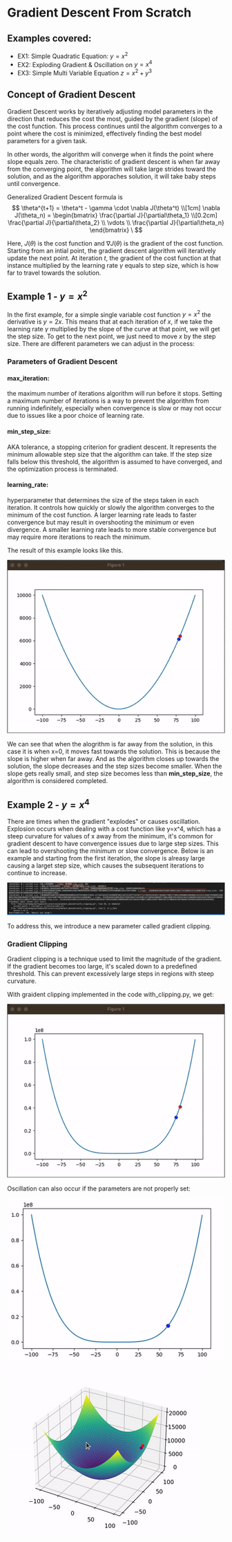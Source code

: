# Gradient Descent From Scratch

## Examples covered:
- EX1: Simple Quadratic Equation: $y=x^2$
- EX2: Exploding Gradient & Oscillation on $y=x^4$
- EX3: Simple Multi Variable Equation $z = x^2 + y^3$

## Concept of Gradient Descent
Gradient Descent works by iteratively adjusting model parameters in the direction that reduces the cost the most, guided by the gradient (slope) of the cost function. This process continues until the algorithm converges to a point where the cost is minimized, effectively finding the best model parameters for a given task. 

In other words, the algorithm will converge when it finds the point where slope equals zero. The characteristic of gradient descent is when far away from the converging point, the algorithm will take large strides toward the solution, and as the algorithm apporaches solution, it will take baby steps until convergence.

Generalized Gradient Descent formula is
$$
\theta^{t+1} = \theta^t - \gamma \cdot \nabla J(\theta^t) \\[1cm]
\nabla J(\theta_n) = \begin{bmatrix} \frac{\partial J}{\partial\theta_1} \\[0.2cm] \frac{\partial J}{\partial\theta_2} \\ \vdots \\ \frac{\partial J}{\partial\theta_n} \end{bmatrix} \
$$

Here, $J(\theta)$ is the cost function and $\nabla J(\theta)$ is the gradient of the cost function. Starting from an intial point, the gradient descent algorithm will iteratively update the next point. At iteration $t$, the gradient of the cost function at that instance multiplied by the learning rate $\gamma$ equals to step size, which is how far to travel towards the solution. 

## Example 1 - $y=x^2$
In the first example, for a simple single variable cost function $y=x^2$ the derivative is $y=2x$. This means that at each iteration of $x$, if we take the learning rate $\gamma$ multiplied by the slope of the curve at that point, we will get the step size. To get to the next point, we just need to move $x$ by the step size. There are different parameters we can adjust in the process:

### Parameters of Gradient Descent
#### max_iteration: 
the maximum number of iterations algorithm will run before it stops. Setting a maximum number of iterations is a way to prevent the algorithm from running indefinitely, especially when convergence is slow or may not occur due to issues like a poor choice of learning rate.

#### min_step_size: 
AKA tolerance, a stopping criterion for gradient descent. It represents the minimum allowable step size that the algorithm can take. If the step size falls below this threshold, the algorithm is assumed to have converged, and the optimization process is terminated.

#### learning_rate: 
hyperparameter that determines the size of the steps taken in each iteration. It controls how quickly or slowly the algorithm converges to the minimum of the cost function. A larger learning rate leads to faster convergence but may result in overshooting the minimum or even divergence. A smaller learning rate leads to more stable convergence but may require more iterations to reach the minimum.

The result of this example looks like this. 

![](https://github.com/antwang0604/ML-Practice/blob/main/gradient_descent/content/QuadraticGD.gif)

We can see that when the alogrithm is far away from the solution, in this case it is when x=0, it moves fast towards the solution. This is because the slope is higher when far away. And as the algorithm closes up towards the solution, the slope decreases and the step sizes become smaller. When the slope gets really small, and step size becomes less than **min_step_size**, the algorithm is considered completed.

## Example 2 - $y=x^4$
There are times when the gradient "explodes" or causes oscillation. Explosion occurs when dealing with a cost function like y=x^4, which has a steep curvature for values of x away from the minimum, it's common for gradient descent to have convergence issues due to large step sizes. This can lead to overshooting the minimum or slow convergence. Below is an example and starting from the first iteration, the slope is alreasy large causing a larget step size, which causes the subsequent iterations to continue to increase.

![](https://github.com/antwang0604/ML-Practice/blob/main/gradient_descent/content/exploding_gradient.png)

To address this, we introduce a new parameter called gradient clipping.

### Gradient Clipping
Gradient clipping is a technique used to limit the magnitude of the gradient. If the gradient becomes too large, 
it's scaled down to a predefined threshold. This can prevent excessively large steps in regions with steep curvature.

With graident clipping implemented in the code with_clipping.py, we get:

![](https://github.com/antwang0604/ML-Practice/blob/main/gradient_descent/content/ProperClipping.gif)

Oscillation can also occur if the parameters are not properly set:

![](https://github.com/antwang0604/ML-Practice/blob/main/gradient_descent/content/Oscillation.gif)


![](https://github.com/antwang0604/ML-Practice/blob/main/gradient_descent/content/multivar.gif)
